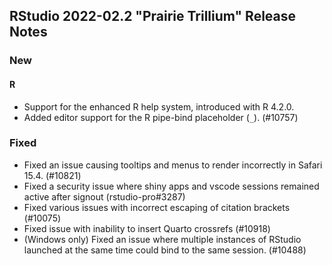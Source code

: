 ## RStudio 2022-02.2 "Prairie Trillium" Release Notes

### New

#### R

* Support for the enhanced R help system, introduced with R 4.2.0.
* Added editor support for the R pipe-bind placeholder (`_`). (#10757)

### Fixed

* Fixed an issue causing tooltips and menus to render incorrectly in Safari 15.4. (#10821)
* Fixed a security issue where shiny apps and vscode sessions remained active after signout (rstudio-pro#3287)
* Fixed various issues with incorrect escaping of citation brackets (#10075)
* Fixed issue with inability to insert Quarto crossrefs (#10918)
* (Windows only) Fixed an issue where multiple instances of RStudio launched at the same time could bind to the same session. (#10488)

